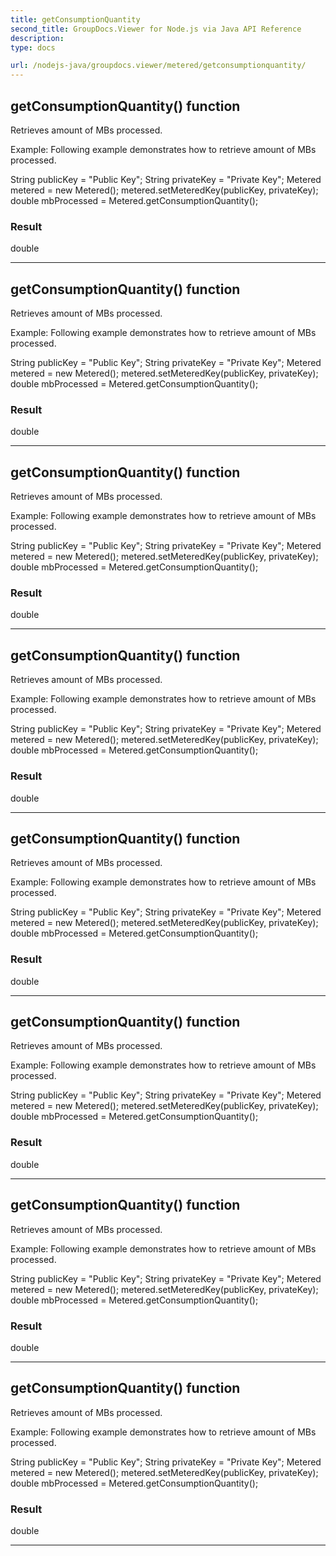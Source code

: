 ```yaml
---
title: getConsumptionQuantity
second_title: GroupDocs.Viewer for Node.js via Java API Reference
description: 
type: docs

url: /nodejs-java/groupdocs.viewer/metered/getconsumptionquantity/
---
```


## getConsumptionQuantity()  function

 Retrieves amount of MBs processed.
 

 Example: 
 Following example demonstrates how to retrieve amount of MBs processed.
  
 String publicKey = "Public Key";
 String privateKey = "Private Key";
 Metered metered = new Metered();
 metered.setMeteredKey(publicKey, privateKey);
 double mbProcessed = Metered.getConsumptionQuantity();
 
 

### Result
double


---


## getConsumptionQuantity()  function

 Retrieves amount of MBs processed.
 

 Example: 
 Following example demonstrates how to retrieve amount of MBs processed.
  
 String publicKey = "Public Key";
 String privateKey = "Private Key";
 Metered metered = new Metered();
 metered.setMeteredKey(publicKey, privateKey);
 double mbProcessed = Metered.getConsumptionQuantity();
 
 

### Result
double


---


## getConsumptionQuantity()  function

 Retrieves amount of MBs processed.
 

 Example: 
 Following example demonstrates how to retrieve amount of MBs processed.
  
 String publicKey = "Public Key";
 String privateKey = "Private Key";
 Metered metered = new Metered();
 metered.setMeteredKey(publicKey, privateKey);
 double mbProcessed = Metered.getConsumptionQuantity();
 
 

### Result
double


---


## getConsumptionQuantity()  function

 Retrieves amount of MBs processed.
 

 Example: 
 Following example demonstrates how to retrieve amount of MBs processed.
  
 String publicKey = "Public Key";
 String privateKey = "Private Key";
 Metered metered = new Metered();
 metered.setMeteredKey(publicKey, privateKey);
 double mbProcessed = Metered.getConsumptionQuantity();
 
 

### Result
double


---


## getConsumptionQuantity()  function

 Retrieves amount of MBs processed.
 

 Example: 
 Following example demonstrates how to retrieve amount of MBs processed.
  
 String publicKey = "Public Key";
 String privateKey = "Private Key";
 Metered metered = new Metered();
 metered.setMeteredKey(publicKey, privateKey);
 double mbProcessed = Metered.getConsumptionQuantity();
 
 

### Result
double


---


## getConsumptionQuantity()  function

 Retrieves amount of MBs processed.
 

 Example: 
 Following example demonstrates how to retrieve amount of MBs processed.
  
 String publicKey = "Public Key";
 String privateKey = "Private Key";
 Metered metered = new Metered();
 metered.setMeteredKey(publicKey, privateKey);
 double mbProcessed = Metered.getConsumptionQuantity();
 
 

### Result
double


---


## getConsumptionQuantity()  function

 Retrieves amount of MBs processed.
 

 Example: 
 Following example demonstrates how to retrieve amount of MBs processed.
  
 String publicKey = "Public Key";
 String privateKey = "Private Key";
 Metered metered = new Metered();
 metered.setMeteredKey(publicKey, privateKey);
 double mbProcessed = Metered.getConsumptionQuantity();
 
 

### Result
double


---


## getConsumptionQuantity()  function

 Retrieves amount of MBs processed.
 

 Example: 
 Following example demonstrates how to retrieve amount of MBs processed.
  
 String publicKey = "Public Key";
 String privateKey = "Private Key";
 Metered metered = new Metered();
 metered.setMeteredKey(publicKey, privateKey);
 double mbProcessed = Metered.getConsumptionQuantity();
 
 

### Result
double


---


